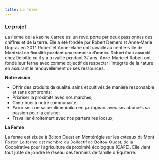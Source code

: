 ```yaml
---
title: La ferme
---
```


### Le projet

La Ferme de la Racine Carrée est un rêve, porté par deux passionnés des chiffres et de la terre. Elle a été fondée par Robert Demers et Anne-Marie Dupras en 2017. Robert et Anne-Marie ont travaillé au centre-ville de Montréal en fiscalité pendant une trentaine d’année. Robert était associé chez Deloitte où il y a travaillé pendant 37 ans. Anne-Marie et Robert ont fondé leur ferme avec comme objectif de respecter l’intégrité de la nature en assurant le renouvellement de ses ressources.

**Notre vision**

* Offrir des produits de qualité, sains et cultivés de manière responsable et sans compromis;
* Prioriser la proximité avec nos marchés;
* Contribuer à notre communauté;
* Favoriser une saine alimentation en partageant avec ses abonnés sa passion pour la cuisine;
* Travailler étroitement avec nos partenaires locaux;

**La Ferme**

La ferme est située à Bolton Ouest en Montérégie sur les coteaux du Mont Foster. La ferme est membre du Collectif de Bolton-Ouest, de la Coopérative pour l’agriculture de proximité écologique (CAPE). Elle vient tout juste de joindre le réseau des fermiers de famille d'Équiterre.
